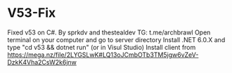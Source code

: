 # V53-Fix
Fixed v53 on C#.
By sprkdv and thestealdev
TG: t.me/archbrawl
Open terminal on your computer and go to server directory
Install .NET 6.0.X and type "cd v53 && dotnet run" (or in Visul Studio)
Install client from https://mega.nz/file/2LYGSLwK#LQ13oJCmbOTb3TM5jgw6vZeV-DzkK4Vha2CsW2k6jnw
